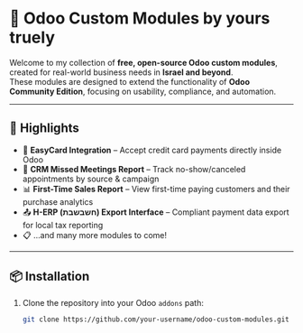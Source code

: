 # 🧩 Odoo Custom Modules by yours truely

Welcome to my collection of **free, open-source Odoo custom modules**, created for real-world business needs in **Israel and beyond**.  
These modules are designed to extend the functionality of **Odoo Community Edition**, focusing on usability, compliance, and automation.

---

## 🚀 Highlights

- 🔄 **EasyCard Integration** – Accept credit card payments directly inside Odoo
- 📅 **CRM Missed Meetings Report** – Track no-show/canceled appointments by source & campaign
- 📊 **First-Time Sales Report** – View first-time paying customers and their purchase analytics
- 📤 **H-ERP (חשבשבת) Export Interface** – Compliant payment data export for local tax reporting
- 📋 …and many more modules to come!

---

## 📦 Installation

1. Clone the repository into your Odoo `addons` path:
   ```bash
   git clone https://github.com/your-username/odoo-custom-modules.git
